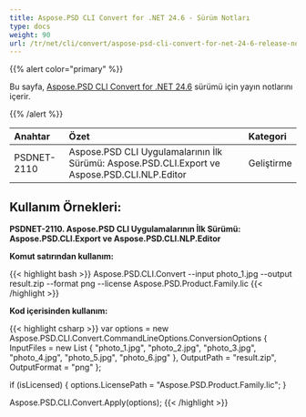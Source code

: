 ```yaml
---
title: Aspose.PSD CLI Convert for .NET 24.6 - Sürüm Notları
type: docs
weight: 90
url: /tr/net/cli/convert/aspose-psd-cli-convert-for-net-24-6-release-notes/
---
```


{{% alert color="primary" %}}

Bu sayfa, [Aspose.PSD CLI Convert for .NET 24.6](https://www.nuget.org/packages/Aspose.PSD.CLI.Convert/) sürümü için yayın notlarını içerir.

{{% /alert %}}

| **Anahtar** | **Özet**                                                                                     | **Kategori** |
|:------------|:--------------------------------------------------------------------------------------------|:-------------|
| PSDNET-2110 | Aspose.PSD CLI Uygulamalarının İlk Sürümü: Aspose.PSD.CLI.Export ve Aspose.PSD.CLI.NLP.Editor |  Geliştirme   |


## **Kullanım Örnekleri:**

**PSDNET-2110. Aspose.PSD CLI Uygulamalarının İlk Sürümü: Aspose.PSD.CLI.Export ve Aspose.PSD.CLI.NLP.Editor**

**Komut satırından kullanım:**

{{< highlight bash >}}
Aspose.PSD.CLI.Convert --input photo_1.jpg --output result.zip --format png --license Aspose.PSD.Product.Family.lic
{{< /highlight >}}

**Kod içerisinden kullanım:**

{{< highlight csharp >}}
var options = new Aspose.PSD.CLI.Convert.CommandLineOptions.ConversionOptions
{
    InputFiles = new List<string> { "photo_1.jpg", "photo_2.jpg", "photo_3.jpg", "photo_4.jpg", "photo_5.jpg", "photo_6.jpg" },
    OutputPath = "result.zip",
    OutputFormat = "png"
};


if (isLicensed)
{
    options.LicensePath = "Aspose.PSD.Product.Family.lic";
}

Aspose.PSD.CLI.Convert.Apply(options);
{{< /highlight >}}

